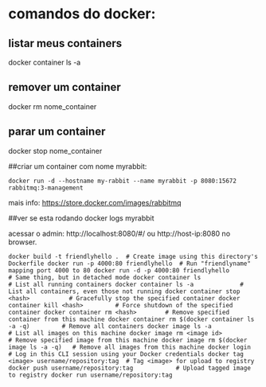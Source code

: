 
# comandos do docker:

## listar meus containers
docker container ls -a

## remover um container
docker rm nome_container

## parar um container 
docker stop nome_container

##criar um container com nome myrabbit:

`docker run -d --hostname my-rabbit --name myrabbit -p 8080:15672 rabbitmq:3-management`


mais info: https://store.docker.com/images/rabbitmq

##ver se esta rodando
docker logs myrabbit

acessar o admin:
http://localhost:8080/#/ ou http://host-ip:8080 no browser.


`docker build -t friendlyhello .  # Create image using this directory's Dockerfile
docker run -p 4000:80 friendlyhello  # Run "friendlyname" mapping port 4000 to 80
docker run -d -p 4000:80 friendlyhello         # Same thing, but in detached mode
docker container ls                                # List all running containers
docker container ls -a             # List all containers, even those not running
docker container stop <hash>           # Gracefully stop the specified container
docker container kill <hash>         # Force shutdown of the specified container
docker container rm <hash>        # Remove specified container from this machine
docker container rm $(docker container ls -a -q)         # Remove all containers
docker image ls -a                             # List all images on this machine
docker image rm <image id>            # Remove specified image from this machine
docker image rm $(docker image ls -a -q)   # Remove all images from this machine
docker login             # Log in this CLI session using your Docker credentials
docker tag <image> username/repository:tag  # Tag <image> for upload to registry
docker push username/repository:tag            # Upload tagged image to registry
docker run username/repository:tag`


